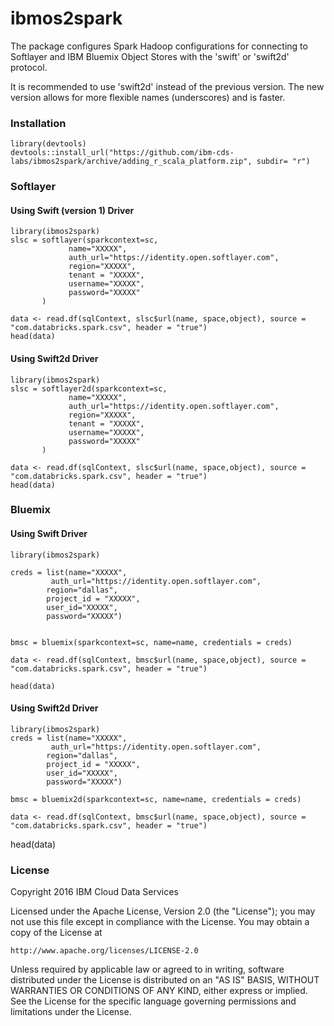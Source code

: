 # ibmos2spark

The package configures Spark Hadoop configurations for connecting to 
Softlayer and IBM Bluemix Object Stores with the 'swift' or 'swift2d' protocol. 

It is recommended to use 'swift2d' instead of the previous version. 
The new version allows for more flexible names (underscores) and is faster.

### Installation 
    library(devtools)
    devtools::install_url("https://github.com/ibm-cds-labs/ibmos2spark/archive/adding_r_scala_platform.zip", subdir= "r")
### Softlayer

#### Using Swift (version 1) Driver
    library(ibmos2spark)
    slsc = softlayer(sparkcontext=sc, 
                 name="XXXXX", 
                 auth_url="https://identity.open.softlayer.com",
                 region="XXXXX", 
                 tenant = "XXXXX", 
                 username="XXXXX", 
                 password="XXXXX"
           )
           
    data <- read.df(sqlContext, slsc$url(name, space,object), source = "com.databricks.spark.csv", header = "true")
    head(data)


#### Using Swift2d Driver

    library(ibmos2spark)
    slsc = softlayer2d(sparkcontext=sc, 
                 name="XXXXX", 
                 auth_url="https://identity.open.softlayer.com",
                 region="XXXXX", 
                 tenant = "XXXXX", 
                 username="XXXXX", 
                 password="XXXXX"
           )
           
    data <- read.df(sqlContext, slsc$url(name, space,object), source = "com.databricks.spark.csv", header = "true")
    head(data)

### Bluemix

#### Using Swift Driver

    library(ibmos2spark)

    creds = list(name="XXXXX", 
             auth_url="https://identity.open.softlayer.com",
            region="dallas", 
            project_id = "XXXXX", 
            user_id="XXXXX", 
            password="XXXXX")
            

    bmsc = bluemix(sparkcontext=sc, name=name, credentials = creds)

    data <- read.df(sqlContext, bmsc$url(name, space,object), source = "com.databricks.spark.csv", header = "true")

    head(data)


#### Using Swift2d Driver

    library(ibmos2spark)
    creds = list(name="XXXXX", 
             auth_url="https://identity.open.softlayer.com",
            region="dallas", 
            project_id = "XXXXX", 
            user_id="XXXXX", 
            password="XXXXX")
            
    bmsc = bluemix2d(sparkcontext=sc, name=name, credentials = creds)

    data <- read.df(sqlContext, bmsc$url(name, space,object), source = "com.databricks.spark.csv", header = "true")
head(data)


### License 

Copyright 2016 IBM Cloud Data Services

Licensed under the Apache License, Version 2.0 (the "License");
you may not use this file except in compliance with the License.
You may obtain a copy of the License at

    http://www.apache.org/licenses/LICENSE-2.0

Unless required by applicable law or agreed to in writing, software
distributed under the License is distributed on an "AS IS" BASIS,
WITHOUT WARRANTIES OR CONDITIONS OF ANY KIND, either express or implied.
See the License for the specific language governing permissions and
limitations under the License.
